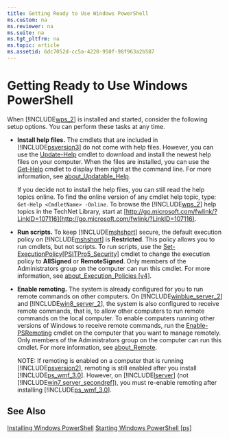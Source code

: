 ```yaml
---
title: Getting Ready to Use Windows PowerShell
ms.custom: na
ms.reviewer: na
ms.suite: na
ms.tgt_pltfrm: na
ms.topic: article
ms.assetid: 6dc7052d-cc5a-4220-950f-98f963a2b587
---
```

# Getting Ready to Use Windows PowerShell
When [!INCLUDE[wps_2](../../Tokens/wps_2_md.md)] is installed and started, consider the following setup options. You can perform these tasks at any time.

-   **Install help files.** The cmdlets that are included in [!INCLUDE[psversion3](../../Tokens/psversion3_md.md)] do not come with help files. However, you can use the [Update-Help](assetId:///93e1d870-ace6-432b-8778-8920291d7545) cmdlet to download and install the newest help files on your computer. When the files are installed, you can use the [Get-Help](assetId:///1f46eeb4-49d7-4bec-bb29-395d9b42f54a) cmdlet to display them right at the command line. For more information, see [about_Updatable_Help](assetId:///10bba75c-f4ac-4ca1-bbf3-8f34dd521ffe).

    If you decide not to install the help files, you can still read the help topics online. To find the online version of any cmdlet help topic, type: `Get-Help <CmdletName> -Online`. To browse the [!INCLUDE[wps_2](../../Tokens/wps_2_md.md)] help topics in the TechNet Library, start at [http://go.microsoft.com/fwlink/?LinkID=107116](http://go.microsoft.com/fwlink/?LinkID=107116).

-   **Run scripts.** To keep [!INCLUDE[mshshort](../../Tokens/mshshort_md.md)] secure, the default execution policy on [!INCLUDE[mshshort](../../Tokens/mshshort_md.md)] is **Restricted**. This policy allows you to run cmdlets, but not scripts. To run scripts, use the [Set-ExecutionPolicy[PSITPro5_Security]](assetId:///5690a0e1-495b-4e63-8280-65ead7bf01ab) cmdlet to change the execution policy to **AllSigned** or **RemoteSigned**. Only members of the Administrators group on the computer can run this cmdlet. For more information, see [about_Execution_Policies [v4]](assetId:///347708dc-1515-4d74-978b-8334603472e6).

-   **Enable remoting.** The system is already configured for you to run remote commands on other computers. On [!INCLUDE[winblue_server_2](../../Tokens/winblue_server_2_md.md)] and [!INCLUDE[win8_server_2](../../Tokens/win8_server_2_md.md)], the system is also configured to receive remote commands, that is, to allow other computers to run remote commands on the local computer. To enable computers running other versions of Windows to receive remote commands, run the [Enable-PSRemoting](assetId:///19437c28-33b8-4ac1-9113-8439cc8beffb) cmdlet on the computer that you want to manage remotely. Only members of the Administrators group on the computer can run this cmdlet. For more information, see [about_Remote](assetId:///9b4a5c87-9162-4adf-bdfe-fbc80b9b8970).

    NOTE: If remoting is enabled on a computer that is running [!INCLUDE[psversion2](../../Tokens/psversion2_md.md)], remoting is still enabled after you install [!INCLUDE[ps_wmf_3.0](../../Tokens/ps_wmf_3.0_md.md)]. However, on [!INCLUDE[lserver](../../Tokens/lserver_md.md)] (not [!INCLUDE[win7_server_secondref](../../Tokens/win7_server_secondref_md.md)]), you must re\-enable remoting after installing [!INCLUDE[ps_wmf_3.0](../../Tokens/ps_wmf_3.0_md.md)].

## See Also
[Installing Windows PowerShell](../../Topics/Powershell_GetStart/Installing-Windows-PowerShell.md)
[Starting Windows PowerShell [ps]](assetId:///8ec8c2d7-8e7c-4722-a3d2-498fe5739a8e)


